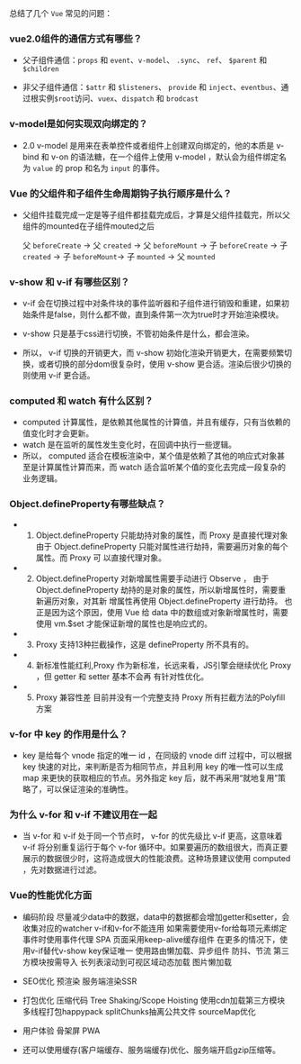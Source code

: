 总结了几个 `Vue` 常见的问题：


### vue2.0组件的通信方式有哪些？

- ⽗⼦组件通信：`props` 和 `event`、`v-model`、 `.sync`、 `ref`、 `$parent` 和 `$children`

- ⾮⽗⼦组件通信：`$attr` 和 `$listeners`、 `provide` 和 `inject`、`eventbus`、通过根实例`$root`访问、`vuex`、`dispatch` 和 `brodcast`


### v-model是如何实现双向绑定的？

- 2.0 v-model 是⽤来在表单控件或者组件上创建双向绑定的，他的本质是 v-bind 和 v-on 的语法糖，在⼀个组件上使⽤ v-model ，默认会为组件绑定名为 `value` 的 prop 和名为 `input` 的事件。

### Vue 的⽗组件和⼦组件⽣命周期钩⼦执⾏顺序是什么？

- ⽗组件挂载完成⼀定是等⼦组件都挂载完成后，才算是⽗组件挂载完，所以⽗组件的mounted在⼦组件mouted之后

    ⽗ `beforeCreate` -> ⽗ `created` -> ⽗ `beforeMount` -> ⼦ `beforeCreate` -> ⼦ `created` -> ⼦ `beforeMount`-> ⼦ `mounted` -> ⽗ `mounted`

### v-show 和 v-if 有哪些区别？

- v-if 会在切换过程中对条件块的事件监听器和⼦组件进⾏销毁和重建，如果初始条件是false，则什么都不做，直到条件第⼀次为true时才开始渲染模块。

- v-show 只是基于css进⾏切换，不管初始条件是什么，都会渲染。

- 所以， v-if 切换的开销更⼤，⽽ v-show 初始化渲染开销更⼤，在需要频繁切换，或者切换的部分dom很复杂时，使⽤ v-show 更合适。渲染后很少切换的则使⽤ v-if 更合适。

### computed 和 watch 有什么区别？

- computed 计算属性，是依赖其他属性的计算值，并且有缓存，只有当依赖的值变化时才会更新。
- watch 是在监听的属性发⽣变化时，在回调中执⾏⼀些逻辑。
- 所以， computed 适合在模板渲染中，某个值是依赖了其他的响应式对象甚⾄是计算属性计算⽽来，⽽ watch 适合监听某个值的变化去完成⼀段复杂的业务逻辑。

### Object.defineProperty有哪些缺点？

- 1. Object.defineProperty 只能劫持对象的属性，⽽ Proxy 是直接代理对象
    由于 Object.defineProperty 只能对属性进⾏劫持，需要遍历对象的每个属性。⽽ Proxy 可
    以直接代理对象。

- 2. Object.defineProperty 对新增属性需要⼿动进⾏ Observe ， 由于
    Object.defineProperty 劫持的是对象的属性，所以新增属性时，需要重新遍历对象，对其新
    增属性再使⽤ Object.defineProperty 进⾏劫持。 也正是因为这个原因，使⽤ Vue 给 data
    中的数组或对象新增属性时，需要使⽤ vm.$set 才能保证新增的属性也是响应式的。

- 3. Proxy ⽀持13种拦截操作，这是 defineProperty 所不具有的。

- 4. 新标准性能红利,Proxy 作为新标准，⻓远来看，JS引擎会继续优化 Proxy ，但 getter 和 setter 基本不会再
    有针对性优化。

- 5. Proxy 兼容性差 ⽬前并没有⼀个完整⽀持 Proxy 所有拦截⽅法的Polyfill⽅案

### v-for 中 key 的作⽤是什么？

- key 是给每个 vnode 指定的唯⼀ id ，在同级的 vnode diff 过程中，可以根据 key 快速的对⽐，来判断是否为相同节点，并且利⽤ key 的唯⼀性可以⽣成 map 来更快的获取相应的节点。另外指定 key 后，就不再采⽤“就地复⽤”策略了，可以保证渲染的准确性。

### 为什么 v-for 和 v-if 不建议⽤在⼀起

- 当 v-for 和 v-if 处于同⼀个节点时， v-for 的优先级⽐ v-if 更⾼，这意味着 v-if 将分别重复运⾏于每个 v-for 循环中。如果要遍历的数组很⼤，⽽真正要展示的数据很少时，这将造成很⼤的性能浪费。这种场景建议使⽤ computed ，先对数据进⾏过滤。

### Vue的性能优化方面

- 编码阶段
    尽量减少data中的数据，data中的数据都会增加getter和setter，会收集对应的watcher
    v-if和v-for不能连⽤
    如果需要使⽤v-for给每项元素绑定事件时使⽤事件代理
    SPA ⻚⾯采⽤keep-alive缓存组件
    在更多的情况下，使⽤v-if替代v-show
    key保证唯⼀
    使⽤路由懒加载、异步组件
    防抖、节流
    第三⽅模块按需导⼊
    ⻓列表滚动到可视区域动态加载
    图⽚懒加载

- SEO优化
    预渲染
    服务端渲染SSR

- 打包优化
    压缩代码
    Tree Shaking/Scope Hoisting
    使⽤cdn加载第三⽅模块
    多线程打包happypack
    splitChunks抽离公共⽂件
    sourceMap优化
    
- ⽤户体验
    ⻣架屏
    PWA
    
- 还可以使⽤缓存(客户端缓存、服务端缓存)优化、服务端开启gzip压缩等。